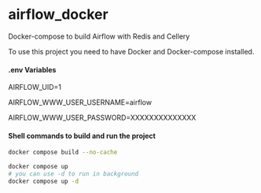 # airflow_docker
Docker-compose to build Airflow with Redis and Cellery

To use this project you need to have Docker and Docker-compose installed.


#### .env Variables

AIRFLOW_UID=1

AIRFLOW_WWW_USER_USERNAME=airflow

AIRFLOW_WWW_USER_PASSWORD=XXXXXXXXXXXXXX

#### Shell commands to build and run the project

```bash
docker compose build --no-cache

docker compose up
# you can use -d to run in background
docker compose up -d

```